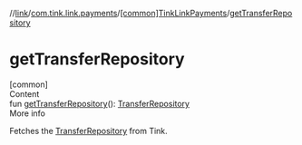 //[link](../../index.md)/[com.tink.link.payments](../index.md)/[[common]TinkLinkPayments](index.md)/[getTransferRepository](get-transfer-repository.md)



# getTransferRepository  
[common]  
Content  
fun [getTransferRepository](get-transfer-repository.md)(): [TransferRepository](../[common]-transfer-repository/index.md)  
More info  


Fetches the [TransferRepository](../[common]-transfer-repository/index.md) from Tink.

  




